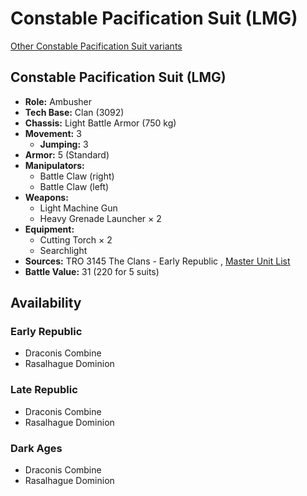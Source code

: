 # Constable Pacification Suit (LMG) 

[Other Constable Pacification Suit variants](../constable_pacification_suit.md) 

## Constable Pacification Suit (LMG) 

- **Role:** Ambusher 
- **Tech Base:** Clan (3092) 
- **Chassis:** Light Battle Armor (750 kg) 
- **Movement:** 3 
  - **Jumping:** 3 
- **Armor:** 5 (Standard) 
- **Manipulators:** 
  - Battle Claw (right) 
  - Battle Claw (left) 
- **Weapons:** 
  - Light Machine Gun 
  - Heavy Grenade Launcher × 2 
- **Equipment:** 
  - Cutting Torch × 2 
  - Searchlight 
- **Sources:** TRO 3145 The Clans - Early Republic , [Master Unit List](http://masterunitlist.info/Unit/Details/5839/constable-pacification-suit-lmg) 
- **Battle Value:** 31 (220 for 5 suits) 

## Availability 

### Early Republic 

- Draconis Combine 
- Rasalhague Dominion 

### Late Republic 

- Draconis Combine 
- Rasalhague Dominion 

### Dark Ages 

- Draconis Combine 
- Rasalhague Dominion 

